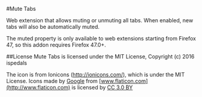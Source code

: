 #Mute Tabs

Web extension that allows muting or unmuting all tabs. When enabled, new tabs will also be automatically muted.

The muted property is only available to web extensions starting from Firefox 47, so this addon requires Firefox 47.0+.

##License
Mute Tabs is licensed under the MIT License, Copyright (c) 2016 ispedals

The icon is from Ionicons (http://ionicons.com/), which is under the MIT License.
Icons made by [Google](http://www.flaticon.com/authors/google) from [www.flaticon.com](http://www.flaticon.com) is licensed by [CC 3.0 BY](http://creativecommons.org/licenses/by/3.0/)